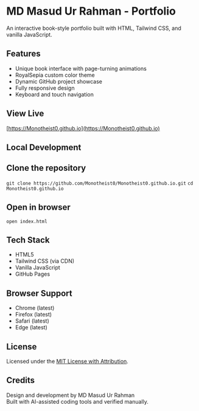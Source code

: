 # MD Masud Ur Rahman - Portfolio

An interactive book-style portfolio built with HTML, Tailwind CSS, and vanilla JavaScript.

## Features

- Unique book interface with page-turning animations
- RoyalSepia custom color theme
- Dynamic GitHub project showcase
- Fully responsive design
- Keyboard and touch navigation

## View Live

[https://Monotheist0.github.io](https://Monotheist0.github.io)

## Local Development

## Clone the repository

`` git clone https://github.com/Monotheist0/Monotheist0.github.io.git `` 
`` cd Monotheist0.github.io ``

## Open in browser

`` open index.html ``


## Tech Stack

- HTML5
- Tailwind CSS (via CDN)
- Vanilla JavaScript
- GitHub Pages

## Browser Support

- Chrome (latest)
- Firefox (latest)
- Safari (latest)
- Edge (latest)

## License

Licensed under the [MIT License with Attribution](./LICENSE).

## Credits

Design and development by MD Masud Ur Rahman  
Built with AI-assisted coding tools and verified manually.

